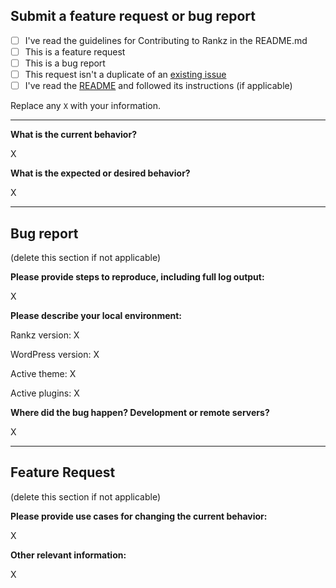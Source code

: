 ## Submit a feature request or bug report

- [ ] I've read the guidelines for Contributing to Rankz in the README.md
- [ ] This is a feature request
- [ ] This is a bug report
- [ ] This request isn't a duplicate of an [existing issue](https://github.com/helloensoul/rankz/issues)
- [ ] I've read the [README](https://github.com/helloensoul/rankz/blob/master/README.md) and followed its instructions (if applicable)

Replace any `X` with your information.

---

**What is the current behavior?**

X


**What is the expected or desired behavior?**

X

---

## Bug report

(delete this section if not applicable)

**Please provide steps to reproduce, including full log output:**

X

**Please describe your local environment:**

Rankz version: X

WordPress version: X

Active theme: X

Active plugins: X

**Where did the bug happen? Development or remote servers?**

X

---

## Feature Request

(delete this section if not applicable)

**Please provide use cases for changing the current behavior:**

X

**Other relevant information:**

X
